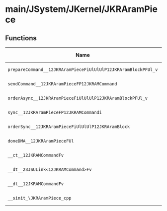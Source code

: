# main/JSystem/JKernel/JKRAramPiece

## Functions

| Name | Address | Match % |
|------|---------|---------|
| `prepareCommand__12JKRAramPieceFiUlUlUlP12JKRAramBlockPFUl_v` | `0x8040FE98` | :x: (0.0%) |
| `sendCommand__12JKRAramPieceFP12JKRAMCommand` | `0x8040FF10` | :x: (0.0%) |
| `orderAsync__12JKRAramPieceFiUlUlUlP12JKRAramBlockPFUl_v` | `0x8040FF14` | :x: (0.0%) |
| `sync__12JKRAramPieceFP12JKRAMCommandi` | `0x80410054` | :x: (0.0%) |
| `orderSync__12JKRAramPieceFiUlUlUlP12JKRAramBlock` | `0x80410110` | :x: (0.0%) |
| `doneDMA__12JKRAramPieceFUl` | `0x804101A0` | :x: (0.0%) |
| `__ct__12JKRAMCommandFv` | `0x804101FC` | :x: (0.0%) |
| `__dt__23JSULink<12JKRAMCommand>Fv` | `0x8041026C` | :x: (0.0%) |
| `__dt__12JKRAMCommandFv` | `0x804102C4` | :x: (0.0%) |
| `__sinit_\JKRAramPiece_cpp` | `0x80410360` | :x: (0.0%) |